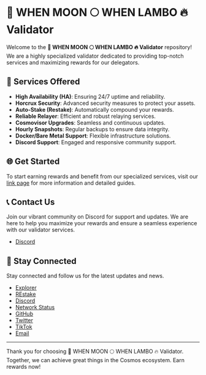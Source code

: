 # 🚀 WHEN MOON 🌕 WHEN LAMBO 🔥 Validator

Welcome to the **🚀 WHEN MOON 🌕 WHEN LAMBO 🔥 Validator** repository! We are a highly specialized validator dedicated to providing top-notch services and maximizing rewards for our delegators.

## 🚀 Services Offered

- **High Availability (HA)**: Ensuring 24/7 uptime and reliability.
- **Horcrux Security**: Advanced security measures to protect your assets.
- **Auto-Stake (Restake)**: Automatically compound your rewards.
- **Reliable Relayer**: Efficient and robust relaying services.
- **Cosmovisor Upgrades**: Seamless and continuous updates.
- **Hourly Snapshots**: Regular backups to ensure data integrity.
- **Docker/Bare Metal Support**: Flexible infrastructure solutions.
- **Discord Support**: Engaged and responsive community support.

## 🌐 Get Started

To start earning rewards and benefit from our specialized services, visit our [link page](https://links.whenmoonwhenlambo.money/) for more information and detailed guides.

## 📞 Contact Us

Join our vibrant community on Discord for support and updates. We are here to help you maximize your rewards and ensure a seamless experience with our validator services.

- [Discord](https://discord.gg/mhF5aAbTck)

## 📱 Stay Connected

Stay connected and follow us for the latest updates and news.

- [Explorer](https://explorer.whenmoonwhenlambo.money/)
- [REstake](https://restake.app/)
- [Discord](https://discord.gg/mhF5aAbTck)
- [Network Status](https://uptime.whenmoonwhenlambo.money/)
- [GitHub](https://github.com/When-Moon-When-Lambo)
- [Twitter](https://twitter.com/moonwhenlambo)
- [TikTok](https://www.tiktok.com/@when_moon_when_lambo)
- [Email](mailto:woelig359@gmail.com)

---

Thank you for choosing 🚀 WHEN MOON 🌕 WHEN LAMBO 🔥 Validator. Together, we can achieve great things in the Cosmos ecosystem. Earn rewards now!

